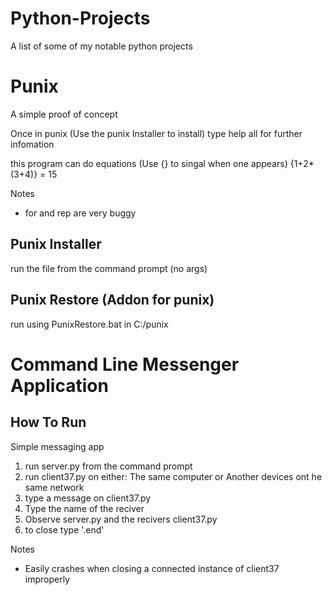 # Python-Projects
A list of some of my notable python projects

# Punix
A simple proof of concept

Once in punix (Use the punix Installer to install)
type help all for further infomation

this program can do equations (Use {} to singal when one appears)
{1+2*(3+4)} = 15

Notes
- for and rep are very buggy

## Punix Installer
run the file from the command prompt (no args)

## Punix Restore (Addon for punix)
run using PunixRestore.bat in C:/punix


# Command Line Messenger Application

## How To Run

Simple messaging app
1. run server.py from the command prompt
2. run client37.py on either: The same computer  or  Another devices ont he same network
3. type a message on client37.py
4. Type the name of the reciver
5. Observe server.py and the recivers client37.py
6. to close type '.end'

Notes
- Easily crashes when closing a connected instance of client37 improperly
